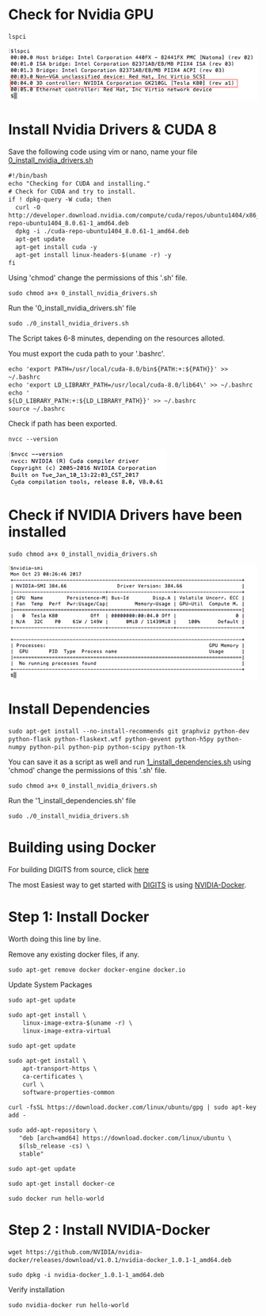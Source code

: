 # Check for Nvidia GPU

```
lspci
```

<kbd>
  <img src="/d_0_check _for_gpu.png">
</kbd>

# Install Nvidia Drivers & CUDA 8

Save the following code using vim or nano, name your file [0_install_nvidia_drivers.sh](https://github.com/s3p02/building_digits_on_gcp/blob/master/0_install_nvidia_drivers.sh)

```
#!/bin/bash
echo "Checking for CUDA and installing."
# Check for CUDA and try to install.
if ! dpkg-query -W cuda; then
  curl -O http://developer.download.nvidia.com/compute/cuda/repos/ubuntu1404/x86_64/cuda-repo-ubuntu1404_8.0.61-1_amd64.deb
  dpkg -i ./cuda-repo-ubuntu1404_8.0.61-1_amd64.deb
  apt-get update
  apt-get install cuda -y
  apt-get install linux-headers-$(uname -r) -y
fi
```

Using 'chmod' change the permissions of this '.sh' file.

```
sudo chmod a+x 0_install_nvidia_drivers.sh
```
Run the '0_install_nvidia_drivers.sh' file

```
sudo ./0_install_nvidia_drivers.sh 
```
The Script takes 6-8 minutes, depending on the resources alloted.

You must export the cuda path to your '.bashrc'.

```
echo 'export PATH=/usr/local/cuda-8.0/bin${PATH:+:${PATH}}' >> ~/.bashrc
echo 'export LD_LIBRARY_PATH=/usr/local/cuda-8.0/lib64\' >> ~/.bashrc
echo '                         ${LD_LIBRARY_PATH:+:${LD_LIBRARY_PATH}}' >> ~/.bashrc
source ~/.bashrc
```
Check if path has been exported.

```
nvcc --version 
```

<kbd>
  <img src="/d_2_check_cuda_path.png">
</kbd>

# Check if NVIDIA Drivers have been installed

```
sudo chmod a+x 0_install_nvidia_drivers.sh
```

<kbd>
  <img src="/d_1_check_if_nvidia_driver_installed.png">
</kbd>

# Install Dependencies

```
sudo apt-get install --no-install-recommends git graphviz python-dev python-flask python-flaskext.wtf python-gevent python-h5py python-numpy python-pil python-pip python-scipy python-tk
```
You can save it as a script as well and run [1_install_dependencies.sh](https://github.com/s3p02/building_digits_on_gcp/blob/master/1_install_dependencies.sh) using 'chmod' change the permissions of this '.sh' file.

```
sudo chmod a+x 0_install_nvidia_drivers.sh
```
Run the '1_install_dependencies.sh' file

```
sudo ./0_install_nvidia_drivers.sh 
```


# Building using Docker

For building DIGITS from source, click [here](https://github.com/s3p02/building_digits_on_gcp/blob/master/README.md)

The most Easiest way to get started with [DIGITS](https://developer.nvidia.com/digits) is using [NVIDIA-Docker](https://hub.docker.com/r/nvidia/digits/tags/).

# Step 1: Install Docker

Worth doing this line by line.

Remove any existing docker files, if any.

```
sudo apt-get remove docker docker-engine docker.io
```

Update System Packages

```
sudo apt-get update
```


```
sudo apt-get install \
    linux-image-extra-$(uname -r) \
    linux-image-extra-virtual
```

```
sudo apt-get update
```


```
sudo apt-get install \
    apt-transport-https \
    ca-certificates \
    curl \
    software-properties-common
```


```
curl -fsSL https://download.docker.com/linux/ubuntu/gpg | sudo apt-key add -
```


```
sudo add-apt-repository \
   "deb [arch=amd64] https://download.docker.com/linux/ubuntu \
   $(lsb_release -cs) \
   stable"
```


```
sudo apt-get update
```


```
sudo apt-get install docker-ce
```


```
sudo docker run hello-world
```

# Step 2 : Install NVIDIA-Docker


```
wget https://github.com/NVIDIA/nvidia-docker/releases/download/v1.0.1/nvidia-docker_1.0.1-1_amd64.deb
```

```
sudo dpkg -i nvidia-docker_1.0.1-1_amd64.deb
```
Verify installation

```
sudo nvidia-docker run hello-world
```
